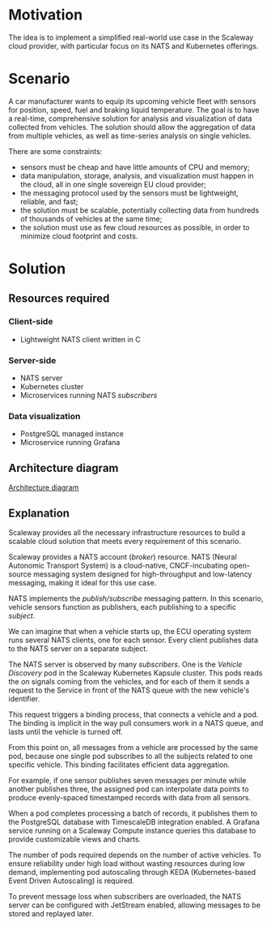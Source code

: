 # Motivation
The idea is to implement a simplified real-world use case in the Scaleway cloud provider, with particular focus on its NATS and Kubernetes offerings.

# Scenario
A car manufacturer wants to equip its upcoming vehicle fleet with sensors for position, speed, fuel and braking liquid temperature. The goal is to have a real-time, comprehensive solution for analysis and visualization of data collected from vehicles. The solution should allow the aggregation of data from multiple vehicles, as well as time-series analysis on single vehicles.

There are some constraints:

- sensors must be cheap and have little amounts of CPU and memory;
- data manipulation, storage, analysis, and visualization must happen in the cloud, all in one single sovereign EU cloud provider;
- the messaging protocol used by the sensors must be lightweight, reliable, and fast;
- the solution must be scalable, potentially collecting data from hundreds of thousands of vehicles at the same time;
- the solution must use as few cloud resources as possible, in order to minimize cloud footprint and costs.
  
# Solution

## Resources required

### Client-side
- Lightweight NATS client written in C

### Server-side
- NATS server
- Kubernetes cluster
- Microservices running NATS *subscribers*

### Data visualization
- PostgreSQL managed instance
- Microservice running Grafana

## Architecture diagram
[Architecture diagram](architecture-diagram.png)

## Explanation
Scaleway provides all the necessary infrastructure resources to build a scalable cloud solution that meets every requirement of this scenario.

Scaleway provides a NATS account (*broker*) resource. NATS (Neural Autonomic Transport System) is a cloud-native, CNCF-incubating open-source messaging system designed for high-throughput and low-latency messaging, making it ideal for this use case.

NATS implements the *publish/subscribe* messaging pattern. In this scenario, vehicle sensors function as publishers, each publishing to a specific *subject*.

We can imagine that when a vehicle starts up, the ECU operating system runs several NATS clients, one for each sensor. Every client publishes data to the NATS server on a separate subject.

The NATS server is observed by many *subscribers*. One is the *Vehicle Discovery* pod in the Scaleway Kubernetes Kapsule cluster. This pods reads the *on* signals coming from the vehicles, and for each of them it sends a request to the Service in front of the NATS queue with the new vehicle's identifier.

This request triggers a binding process, that connects a vehicle and a pod. The binding is implicit in the way pull consumers work in a NATS queue, and lasts until the vehicle is turned off.

From this point on, all messages from a vehicle are processed by the same pod, because one single pod subscribes to all the subjects related to one specific vehicle. This binding facilitates efficient data aggregation.

For example, if one sensor publishes seven messages per minute while another publishes three, the assigned pod can interpolate data points to produce evenly-spaced timestamped records with data from all sensors.

When a pod completes processing a batch of records, it publishes them to the PostgreSQL database with TimescaleDB integration enabled. A Grafana service running on a Scaleway Compute instance queries this database to provide customizable views and charts.

The number of pods required depends on the number of active vehicles. To ensure reliability under high load without wasting resources during low demand, implementing pod autoscaling through KEDA (Kubernetes-based Event Driven Autoscaling) is required.

To prevent message loss when subscribers are overloaded, the NATS server can be configured with JetStream enabled, allowing messages to be stored and replayed later.